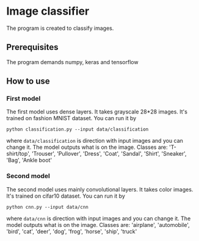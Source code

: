 # Image classifier

The program is created to classify images. 

## Prerequisites

The program demands numpy, keras and tensorflow

## How to use

### First model  
The first model uses dense layers. It takes grayscale 28*28 images. It's trained on fashion MNIST dataset. You can run it by

```
python classification.py --input data/classification
```
where `data/classification` is direction with input images and you can change it. The model outputs what is on the image.
Classes are: 'T-shirt/top', 'Trouser', 'Pullover', 'Dress', 'Coat', 'Sandal', 'Shirt', 'Sneaker', 'Bag', 'Ankle boot'

### Second model
The second model uses mainly convolutional layers. It takes color images. It's trained on cifar10 dataset. You can run it by

```
python cnn.py --input data/cnn
```
where `data/cnn` is direction with input images and you can change it. The model outputs what is on the image.
Classes are: 'airplane', 'automobile', 'bird', 'cat', 'deer', 'dog', 'frog', 'horse', 'ship', 'truck'
